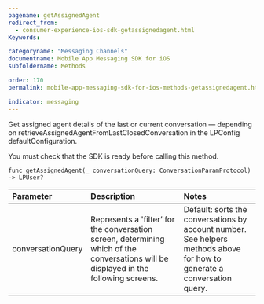 ```yaml
---
pagename: getAssignedAgent
redirect_from:
  - consumer-experience-ios-sdk-getassignedagent.html
Keywords:

categoryname: "Messaging Channels"
documentname: Mobile App Messaging SDK for iOS
subfoldername: Methods

order: 170
permalink: mobile-app-messaging-sdk-for-ios-methods-getassignedagent.html

indicator: messaging
---
```


Get assigned agent details of the last or current conversation — depending on retrieveAssignedAgentFromLastClosedConversation in the LPConfig defaultConfiguration. 

You must check that the SDK is ready before calling this method.

`func getAssignedAgent(_ conversationQuery: ConversationParamProtocol) -> LPUser?`

| Parameter | Description | Notes |
| :--- | :--- | :--- |
| conversationQuery | Represents a 'filter’ for the conversation screen, determining which of the conversations will be displayed in the following screens. | Default: sorts the conversations by account number. <br> See helpers methods above for how to generate a conversation query. |